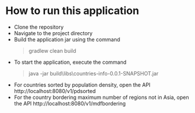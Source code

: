 # How to run this application
* Clone the repository
* Navigate to the project directory
* Build the application jar using the command
  > gradlew clean build
* To start the application, execute the command
  > java -jar build\libs\countries-info-0.0.1-SNAPSHOT.jar
* For countries sorted by population density, open the API http://localhost:8080/v1/pdsorted
* For the country bordering maximum number of regions not in Asia, open the API http://localhost:8080/v1/mdfbordering 
